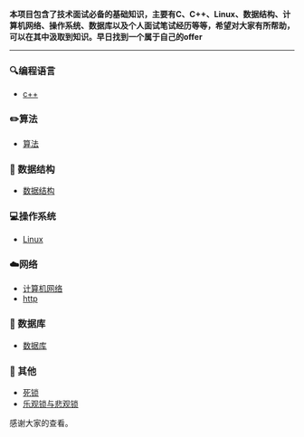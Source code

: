 **本项目包含了技术面试必备的基础知识，主要有C、C++、Linux、数据结构、计算机网络、操作系统、数据库以及个人面试笔试经历等等，希望对大家有所帮助，可以在其中汲取到知识。早日找到一个属于自己的offer**

-------

### :mag:编程语言 

- [c++](https://github.com/YKitty/Notes/tree/master/notes/C%2B%2B )

### ✏️算法

- [算法](https://github.com/YKitty/Notes/tree/master/notes/Algorithm )

### 🎯 数据结构 

- [数据结构](https://github.com/YKitty/Notes/tree/master/notes/DS )

### 💻操作系统

- [Linux](https://github.com/YKitty/Notes/tree/master/notes/Linux )

### ☁️网络

- [计算机网络](https://github.com/YKitty/Notes/tree/master/notes/Network/%E8%AE%A1%E7%AE%97%E6%9C%BA%E7%BD%91%E7%BB%9C )
- [http](https://github.com/YKitty/Notes/tree/master/notes/Network/http )

### 💾 数据库

- [数据库]()

### 📖 其他 

- [死锁](https://github.com/YKitty/Notes/blob/master/notes/Other/%E6%AD%BB%E9%94%81.md )
- [乐观锁与悲观锁](https://github.com/YKitty/Notes/blob/master/notes/Other/%E4%B9%90%E8%A7%82%E9%94%81%E5%92%8C%E6%82%B2%E8%A7%82%E9%94%81.md )

感谢大家的查看。


